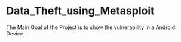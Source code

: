 # Data_Theft_using_Metasploit


The Main Goal of the Project is to show the vulnerability in a Android Device.


